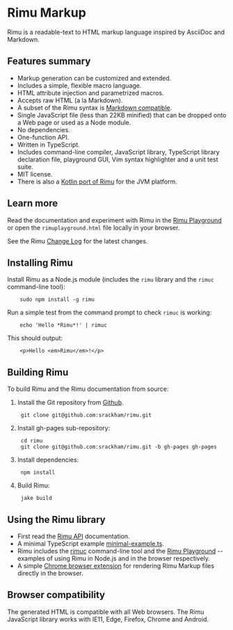 # Rimu Markup

Rimu is a readable-text to HTML markup language inspired by AsciiDoc
and Markdown.


## Features summary

- Markup generation can be customized and extended.
- Includes a simple, flexible macro language.
- HTML attribute injection and parametrized macros.
- Accepts raw HTML (a la Markdown).
- A subset of the Rimu syntax is [Markdown
  compatible](http://srackham.github.io/rimu/tips.html#markdown-compatible).
- Single JavaScript file (less than 22KB minified) that can be dropped
  onto a Web page or used as a Node module.
- No dependencies.
- One-function API.
- Written in TypeScript.
- Includes command-line compiler, JavaScript library, TypeScript
  library declaration file, playground GUI, Vim syntax highlighter and
  a unit test suite.
- MIT license.
- There is also a [Kotlin port of
  Rimu](https://github.com/srackham/rimu-kt/) for the JVM platform.


## Learn more

Read the documentation and experiment with Rimu in the [Rimu
Playground](http://srackham.github.io/rimu/rimuplayground.html) or open the
`rimuplayground.html` file locally in your browser.

See the Rimu [Change Log](http://srackham.github.io/rimu/changelog.html) for
the latest changes.


## Installing Rimu

Install Rimu as a Node.js module (includes the `rimu` library and the
`rimuc` command-line tool):

        sudo npm install -g rimu

Run a simple test from the command prompt to check `rimuc` is working:

        echo 'Hello *Rimu*!' | rimuc

This should output:

        <p>Hello <em>Rimu</em>!</p>


## Building Rimu

To build Rimu and the Rimu documentation from source:

1. Install the Git repository from [Github](https://github.com/srackham/rimu).

        git clone git@github.com:srackham/rimu.git

2. Install gh-pages sub-repository:

        cd rimu
        git clone git@github.com:srackham/rimu.git -b gh-pages gh-pages

3. Install dependencies:

        npm install

4. Build Rimu:

        jake build


## Using the Rimu library

- First read the [Rimu
  API](http://srackham.github.io/rimu/reference.html#api)
  documentation.
- A minimal TypeScript example
  [minimal-example.ts](https://github.com/srackham/rimu/blob/master/src/examples/minimal-example.ts).
- Rimu includes the
  [rimuc](http://srackham.github.io/rimu/reference.html#rimuc-command)
  command-line tool  and the [Rimu
  Playground](http://srackham.github.io/rimu/rimuplayground.html) --
  examples of using Rimu in Node.js and in the browser respectively.
- A simple [Chrome browser
  extension](https://github.com/srackham/rimu-chrome-extension.git)
  for rendering Rimu Markup files directly in the browser.


## Browser compatibility

The generated HTML is compatible with all Web browsers. The Rimu
JavaScript library works with IE11, Edge, Firefox, Chrome and Android.
